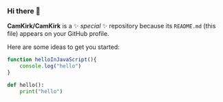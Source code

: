 ### Hi there 👋


**CamKirk/CamKirk** is a ✨ _special_ ✨ repository because its `README.md` (this file) appears on your GitHub profile.

Here are some ideas to get you started:

```js
function helloInJavaScript(){
    console.log("hello")
}
```

```python
def hello():
    print("hello")
```